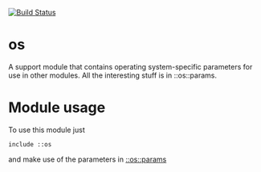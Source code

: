 [![Build Status](https://travis-ci.org/Puppet-Finland/puppet-os.svg?branch=master)](https://travis-ci.org/Puppet-Finland/puppet-os)

# os

A support module that contains operating system-specific parameters for use in 
other modules. All the interesting stuff is in ::os::params.

# Module usage

To use this module just

    include ::os

and make use of the parameters in [::os::params](manifests/params.pp)
